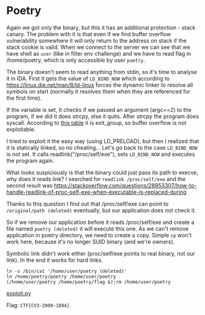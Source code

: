 # Poetry

Again we got only the binary, but this it has an additional protection - stack canary. The problem with it is that even if we find buffer overflow vulnerability somewhere it will only return to the address on stack if the stack cookie is valid.
When we connect to the server we can see that we have shell as `user` (like in filter env challenge) and we have to read flag in /home/poetry, which is only accessible by user `poetry`.

The binary doesn't seem to read anything from stdin, so it's time to analyse it in IDA.
First it gets the value of `LD_BIND_NOW` which according to https://linux.die.net/man/8/ld-linux forces the dynamic linker to resolve all symbols on start (normally it resolves them when they are referenced for the first time).

If the variable is set, it checks if we passed an argument (argc==2) to the program, if we did it does strcpy, else it quits.
After strcpy the program does syscall. According to [this table](https://filippo.io/linux-syscall-table/) it is exit_group, so buffer overflow is not exploitable.

I tried to exploit it the easy way (using LD_PRELOAD), but then I realized that it is statically linked, so no cheating...
Let's go back to the case `LD_BIND_NOW` is not set. It calls readlink("/proc/self/exe"), sets `LD_BIND_NOW` and executes the program again.

What looks suspiciously is that the binary could just pass its path to execve, why does it reads link?
I searched for `readlink /proc/self/exe` and the second result was https://stackoverflow.com/questions/28953307/how-to-handle-readlink-of-proc-self-exe-when-executable-is-replaced-during

Thanks to this question I find out that /proc/self/exe can point to `/original/path (deleted)` eventually, but our application does not check it.

So if we remove our application before it reads /proc/self/exe and create a file named `poetry (deleted)` it will execute this one.
As we can't remove application in poetry directory, we need to create a copy. Simple `cp` won't work here, because it's no longer SUID binary (and we're owners).

Symbolic link didn't work either (proc/self/exe points to real binary, not our link).
In the end it works for hard links.
```
ln -s /bin/cat '/home/user/poetry (deleted)'
ln /home/poetry/poetry /home/user/poetry
(/home/user/poetry /home/poetry/flag &);rm /home/user/poetry
```
[exploit.py](exploit.py)

Flag: `CTF{CV3-2009-1894}`

